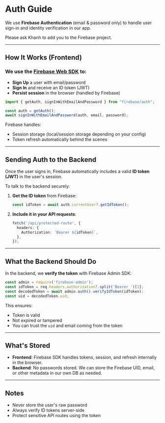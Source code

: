 # Auth Guide

We use **Firebase Authentication** (email & password only) to handle user sign-in and identity verification in our app.

Please ask Khanh to add you to the Firebase project.

---

## How It Works (Frontend)

### We use the [Firebase Web SDK](https://firebase.google.com/docs/auth/web/start) to:

- **Sign Up** a user with email/password
- **Sign In** and receive an ID token (JWT)
- **Persist session** in the browser (handled by Firebase)

```ts
import { getAuth, signInWithEmailAndPassword } from "firebase/auth";

const auth = getAuth();
await signInWithEmailAndPassword(auth, email, password);
```

Firebase handles:
- Session storage (local/session storage depending on your config)
- Token refresh automatically behind the scenes

---

## Sending Auth to the Backend

Once the user signs in, Firebase automatically includes a valid **ID token (JWT)** in the user's session.

To talk to the backend securely:
1. **Get the ID token** from Firebase:
   ```ts
   const idToken = await auth.currentUser?.getIdToken();
   ```
2. **Include it in your API requests**:
   ```ts
   fetch('/api/protected-route', {
     headers: {
       Authorization: `Bearer ${idToken}`,
     },
   });
   ```

---

## What the Backend Should Do

In the backend, we **verify the token** with Firebase Admin SDK:

```ts
const admin = require('firebase-admin');
const idToken = req.headers.authorization?.split('Bearer ')[1];
const decodedToken = await admin.auth().verifyIdToken(idToken);
const uid = decodedToken.uid;
```

This ensures:
- Token is valid
- Not expired or tampered
- You can trust the `uid` and email coming from the token

---

## What's Stored

- **Frontend**: Firebase SDK handles tokens, session, and refresh internally in the browser.
- **Backend**: No passwords stored. We can store the Firebase UID, email, or other metadata in our own DB as needed.

---

## Notes

- Never store the user's raw password
- Always verify ID tokens server-side
- Protect sensitive API routes using the token
